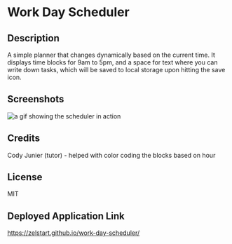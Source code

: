 # Work Day Scheduler

## Description 
A simple planner that changes dynamically based on the current time. It displays time blocks for 9am to 5pm, and a space for text where you can write down tasks, which will be saved to local storage upon hitting the save icon. 

## Screenshots
![a gif showing the scheduler in action](<assets/images/Work Day Scheduler.gif>)

## Credits
Cody Junier (tutor) - helped with color coding the blocks based on hour

## License
MIT  

## Deployed Application Link
https://zelstart.github.io/work-day-scheduler/ 
